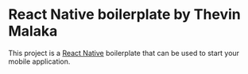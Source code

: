 # React Native boilerplate by Thevin Malaka

This project is a [React Native](https://facebook.github.io/react-native/) boilerplate that can be used to start your mobile application.